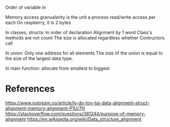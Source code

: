 Order of variable in

Memory access granualarity
    is the unit a process read/write access per each
    On raspberry, it is 2 bytes

In classes, structs: 
    In order of declaration
    Alignment by 1 word
    Class's methods are not count
    The size is allocated regardless whether 
    Contructors call

In union:
    Only one address for all elements
    The size of the union is equal to the size of the largest data type.

In main function:
    allocate from smallest to biggest


# References
https://www.iostream.co/article/ly-do-ton-tai-data-alignment-struct-alignment-memory-alignment-P1Ur7H
https://stackoverflow.com/questions/381244/purpose-of-memory-alignment
https://en.wikipedia.org/wiki/Data_structure_alignment